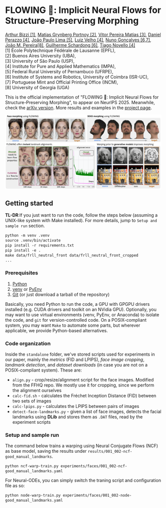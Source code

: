 # FLOWING 🌊: Implicit Neural Flows for Structure-Preserving Morphing
[Arthur Bizzi [1]](),
[Matias Grynberg Portnoy [2]](https://www.linkedin.com/in/mgp123),
[Vitor Pereira Matias [3]](),
[Daniel Perazzo [4]](https://www.linkedin.com/in/daniel-perazzo-85a0a3175),
[João Paulo Lima [5]](https://jpsml.github.io),
[Luiz Velho [4]](https://lvelho.impa.br/),
[Nuno Gonçalves [6,7]](https://home.deec.uc.pt/~nunogon/),
[João M. Pereira[8]](https://joaompereira.github.io/),
[Guilherme Schardong [6]](https://schardong.github.io/),
[Tiago Novello [4]](https://sites.google.com/site/tiagonovellodebrito)
<br>
[1] École Polytechnique Fédérale de Lausanne (EPFL),
<br>
[2] Buenos Aires University (UBA),
<br>
[3] University of São Paulo (USP),
<br>
[4] Institute for Pure and Applied Mathematics (IMPA),
<br>
[5] Federal Rural University of Pernambuco (UFRPE),
<br>
[6] Institute of Systems and Robotics, University of Coimbra (ISR-UC),
<br>
[7] Portuguese Mint and Official Printing Office (INCM),
<br>
[8] University of Georgia (UGA)

This is the official implementation of "FLOWING 🌊: Implicit Neural Flows for Structure-Preserving Morphing", to appear on NeurIPS 2025. Meanwhile, check the [arXiv version](https://arxiv.org/abs/2510.09537). More results and examples in the [project page](https://schardong.github.io/flowing).

![Overview of our method](docs/assets/overview.png)

## Getting started

**TL-DR**:If you just want to run the code, follow the steps below (assuming a UNIX-like system with Make installed). For more details, jump to `Setup and sample run` section.

```{sh}
python -m venv .venv
source .venv/bin/activate
pip install -r requirements.txt
pip install -e .
make data/frll_neutral_front data/frll_neutral_front_cropped
...
```

### Prerequisites
1. [Python](https://www.python.org/)
2. [venv](https://docs.python.org/3/library/venv.html) or [PyEnv](https://github.com/pyenv/pyenv)
3. [Git](https://git-scm.com/download) (or just download a tarball of the repository)

Basically, you need Python to run the code, a GPU with GPGPU drivers installed (e.g. CUDA drivers and toolkit on an NVidia GPU). Optionally, you may want to use virtual environments (venv, PyEnv, or Anaconda) to isolate the code, and `git` for version-controlled code. On a POSIX-compliant system, you may want `Make` to automate some parts, but wherever applicable, we provide Python-based alternatives.

### Code organization
Inside the `standalone` folder, we've stored scripts used for experiments in our paper, mainly the *metrics* (FID and LPIPS), *face image cropping*, *landmark detection*, and *dataset downloads* (in case you are not on a POSIX-compliant system). These are:
* `align.py` - crop/resize/alignment script for the face images. Modified from the FFHQ repo. We mostly use it for cropping, since we perform the alignment ourselves
* `calc-fid.sh` - calculates the Fréchet Inception Distance (FID) between two sets of images
* `calc-lpips.py` - calculates the LPIPS between pairs of images
* `detect-face-landmarks.py` - given a list of face images, detects the facial landmarks using **DLib** and stores them as `.DAT` files, read by the experiment scripts

### Setup and sample run

The command below trains a warping using Neural Conjugate Flows (NCF) as base model, saving the results under `results/001_002-ncf-good_manual_landmarks`.
```{sh}
python ncf-warp-train.py experiments/faces/001_002-ncf-good_manual_landmarks.yaml
```

For Neural-ODEs, you can simply switch the traning script and configuration file as so:
```{sh}
python node-warp-train.py experiments/faces/001_002-node-good_manual_landmarks.yaml
```
